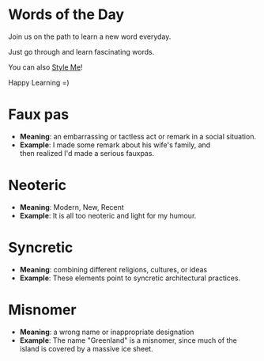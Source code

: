 # Words of the Day

Join us on the path to learn a new word everyday.

Just go through and learn fascinating words.

You can also [Style Me](https://guides.github.com/features/mastering-markdown/)!

Happy Learning =) 

# Faux pas
- **Meaning**: an embarrassing or tactless act or remark in a social situation.
- **Example**: I made some remark about his wife's family, and then realized I'd made a serious fauxpas.

# Neoteric
- **Meaning**: Modern, New, Recent
- **Example**: It is all too neoteric and light for my humour.

# Syncretic
- **Meaning**: combining different religions, cultures, or ideas
- **Example**: These elements point to syncretic architectural practices.

# Misnomer
- **Meaning**: a wrong name or inappropriate designation
- **Example**: The name "Greenland" is a misnomer, since much of the island is covered by a massive ice sheet.
